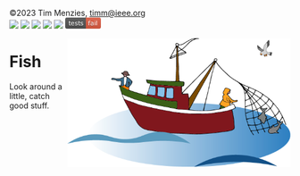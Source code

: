 
&copy;2023 Tim Menzies,
<a href="mailto:timm@ieee.org">timm@ieee.org</a> <br><img
src="https://img.shields.io/badge/purpose-se--ai-blueviolet"> <img
src="https://img.shields.io/badge/platform-osx,linux-pink"> <img
src="https://img.shields.io/badge/license-BSD2-ff69b4"> <img
src="https://camo.githubusercontent.com/ba3b84eb50cbaa9a2d59d81ad60cdf59f221ef93bf3c508e86750b04e78e8c16/68747470733a2f2f696d672e736869656c64732e696f2f62616467652f444f492d31302e353238312532467a656e6f646f2e313233343536372d626c75652e737667"> <img
src="https://img.shields.io/badge/language-python3.11-yellow"> <img
src="docs/results.png"> 

<img align=right width=400 src="/docs/fisheries.png">

# Fish

Look around a little, catch good stuff.
